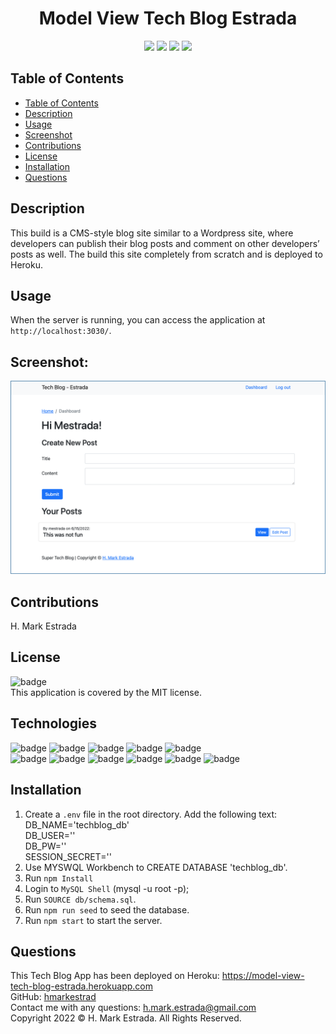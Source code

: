<h1 align="center">Model View Tech Blog Estrada</h1>

<p align="center">
<img src="https://img.shields.io/github/repo-size/hmarkestrad/Modal-View-Tech-Blog"/>
<img src="https://img.shields.io/github/languages/top/hmarkestrad/Modal-View-Tech-Blog"/>
<img src="https://img.shields.io/github/issues/hmarkestrad/Modal-View-Tech-Blog"/>
<img src="https://img.shields.io/github/last-commit/hmarkestrad/Modal-View-Tech-Blog"/>
</p>
  
## Table of Contents
- [Table of Contents](#table-of-contents)
- [Description](#description)
- [Usage](#usage)
- [Screenshot](#screenshot)
- [Contributions](#contributions)
- [License](#license)
- [Installation](#installation)
- [Questions](#questions)
  
## Description
This build is a CMS-style blog site similar to a Wordpress site, where developers can publish their blog posts and comment on other developers’ posts as well. The build this site completely from scratch and is deployed to Heroku.  
  
## Usage
When the server is running, you can access the application at `http://localhost:3030/`.

## Screenshot:  
![Modal-View-Tech-Blog](/public/screenshot.png)  
  
## Contributions
H. Mark Estrada
  
## License
![badge](https://img.shields.io/badge/license-MIT-brightgreen)<br>
This application is covered by the MIT license. 
  
## Technologies
![badge](https://img.shields.io/badge/-sequelize-orange)
![badge](https://img.shields.io/badge/-bcrypt-orange)
![badge](https://img.shields.io/badge/-Handlebars-orange)
![badge](https://img.shields.io/badge/-MySQL2-orange)
![badge](https://img.shields.io/badge/-express-orange)<br>
![badge](https://img.shields.io/badge/-jQuery-blue)
![badge](https://img.shields.io/badge/-node.js-blue)
![badge](https://img.shields.io/badge/-inquirer-blue)
![badge](https://img.shields.io/badge/-json-blue)
![badge](https://img.shields.io/badge/-html5-blue)
![badge](https://img.shields.io/badge/-css-blue)
  
## Installation
1. Create a `.env` file in the root directory. Add the following text:<br>
DB_NAME='techblog_db'  
DB_USER=''  
DB_PW=''  
SESSION_SECRET=''  
2. Use MYSWQL Workbench to CREATE DATABASE 'techblog_db'.
3. Run `npm Install`<br>  
4. Login to `MySQL Shell` (mysql -u root -p);
5. Run `SOURCE db/schema.sql`.
6. Run `npm run seed` to seed the database.
7. Run `npm start` to start the server.
  
## Questions
This Tech Blog App has been deployed on Heroku: https://model-view-tech-blog-estrada.herokuapp.com<br>
GitHub: [hmarkestrad](https://github.com/hmarkestrad)<br>
Contact me with any questions: h.mark.estrada@gmail.com<br>
Copyright 2022 © H. Mark Estrada. All Rights Reserved.<br>
